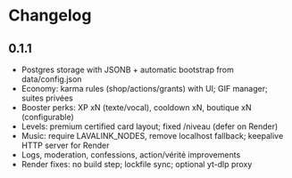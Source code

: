 # Changelog

## 0.1.1
- Postgres storage with JSONB + automatic bootstrap from data/config.json
- Economy: karma rules (shop/actions/grants) with UI; GIF manager; suites privées
- Booster perks: XP xN (texte/vocal), cooldown xN, boutique xN (configurable)
- Levels: premium certified card layout; fixed /niveau (defer on Render)
- Music: require LAVALINK_NODES, remove localhost fallback; keepalive HTTP server for Render
- Logs, moderation, confessions, action/vérité improvements
- Render fixes: no build step; lockfile sync; optional yt-dlp proxy
